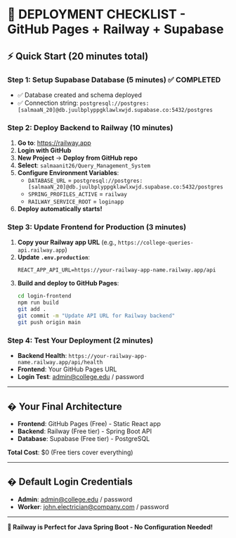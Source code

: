# 🚀 **DEPLOYMENT CHECKLIST** - GitHub Pages + Railway + Supabase

## ⚡ **Quick Start (20 minutes total)**

### **Step 1: Setup Supabase Database (5 minutes)** ✅ COMPLETED
- ✅ Database created and schema deployed
- ✅ Connection string: `postgresql://postgres:[salmaaN_20]@db.juulbplyppgklawlxwjd.supabase.co:5432/postgres`

### **Step 2: Deploy Backend to Railway (10 minutes)**
1. **Go to**: https://railway.app
2. **Login with GitHub**
3. **New Project** → **Deploy from GitHub repo**
4. **Select**: `salmaanit26/Query_Management_System`
5. **Configure Environment Variables**:
   - `DATABASE_URL` = `postgresql://postgres:[salmaaN_20]@db.juulbplyppgklawlxwjd.supabase.co:5432/postgres`
   - `SPRING_PROFILES_ACTIVE` = `railway`
   - `RAILWAY_SERVICE_ROOT` = `loginapp`
6. **Deploy automatically starts!**

### **Step 3: Update Frontend for Production (3 minutes)**
1. **Copy your Railway app URL** (e.g., `https://college-queries-api.railway.app`)
2. **Update `.env.production`**:
   ```
   REACT_APP_API_URL=https://your-railway-app-name.railway.app/api
   ```
3. **Build and deploy to GitHub Pages**:
   ```bash
   cd login-frontend
   npm run build
   git add .
   git commit -m "Update API URL for Railway backend"
   git push origin main
   ```

### **Step 4: Test Your Deployment (2 minutes)**
- **Backend Health**: `https://your-railway-app-name.railway.app/api/health`
- **Frontend**: Your GitHub Pages URL
- **Login Test**: admin@college.edu / password

---

## � **Your Final Architecture**

- **Frontend**: GitHub Pages (Free) - Static React app
- **Backend**: Railway (Free tier) - Spring Boot API  
- **Database**: Supabase (Free tier) - PostgreSQL

**Total Cost**: $0 (Free tiers cover everything)

---

## � **Default Login Credentials**
- **Admin**: admin@college.edu / password
- **Worker**: john.electrician@company.com / password

---

**🎉 Railway is Perfect for Java Spring Boot - No Configuration Needed!**
